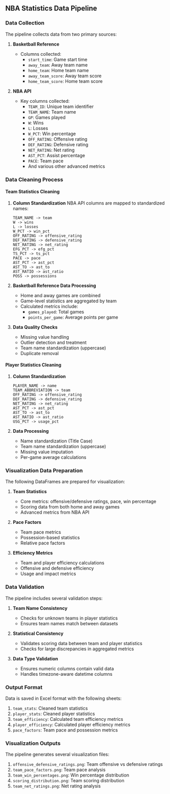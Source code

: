 ## NBA Statistics Data Pipeline

### Data Collection

The pipeline collects data from two primary sources:

1. **Basketball Reference**
   - Columns collected:
     - `start_time`: Game start time
     - `away_team`: Away team name
     - `home_team`: Home team name
     - `away_team_score`: Away team score
     - `home_team_score`: Home team score

2. **NBA API**
   - Key columns collected:
     - `TEAM_ID`: Unique team identifier
     - `TEAM_NAME`: Team name
     - `GP`: Games played
     - `W`: Wins
     - `L`: Losses
     - `W_PCT`: Win percentage
     - `OFF_RATING`: Offensive rating
     - `DEF_RATING`: Defensive rating
     - `NET_RATING`: Net rating
     - `AST_PCT`: Assist percentage
     - `PACE`: Team pace
     - And various other advanced metrics

### Data Cleaning Process

#### Team Statistics Cleaning

1. **Column Standardization**
   NBA API columns are mapped to standardized names:

   ```
   TEAM_NAME -> team
   W -> wins
   L -> losses
   W_PCT -> win_pct
   OFF_RATING -> offensive_rating
   DEF_RATING -> defensive_rating
   NET_RATING -> net_rating
   EFG_PCT -> efg_pct
   TS_PCT -> ts_pct
   PACE -> pace
   AST_PCT -> ast_pct
   AST_TO -> ast_to
   AST_RATIO -> ast_ratio
   POSS -> possessions
   ```

2. **Basketball Reference Data Processing**
   - Home and away games are combined
   - Game-level statistics are aggregated by team
   - Calculated metrics include:
     - `games_played`: Total games
     - `points_per_game`: Average points per game

3. **Data Quality Checks**
   - Missing value handling
   - Outlier detection and treatment
   - Team name standardization (uppercase)
   - Duplicate removal

#### Player Statistics Cleaning

1. **Column Standardization**

   ```
   PLAYER_NAME -> name
   TEAM_ABBREVIATION -> team
   OFF_RATING -> offensive_rating
   DEF_RATING -> defensive_rating
   NET_RATING -> net_rating
   AST_PCT -> ast_pct
   AST_TO -> ast_to
   AST_RATIO -> ast_ratio
   USG_PCT -> usage_pct
   ```

2. **Data Processing**
   - Name standardization (Title Case)
   - Team name standardization (uppercase)
   - Missing value imputation
   - Per-game average calculations

### Visualization Data Preparation

The following DataFrames are prepared for visualization:

1. **Team Statistics**
   - Core metrics: offensive/defensive ratings, pace, win percentage
   - Scoring data from both home and away games
   - Advanced metrics from NBA API

2. **Pace Factors**
   - Team pace metrics
   - Possession-based statistics
   - Relative pace factors

3. **Efficiency Metrics**
   - Team and player efficiency calculations
   - Offensive and defensive efficiency
   - Usage and impact metrics

### Data Validation

The pipeline includes several validation steps:

1. **Team Name Consistency**
   - Checks for unknown teams in player statistics
   - Ensures team names match between datasets

2. **Statistical Consistency**
   - Validates scoring data between team and player statistics
   - Checks for large discrepancies in aggregated metrics

3. **Data Type Validation**
   - Ensures numeric columns contain valid data
   - Handles timezone-aware datetime columns

### Output Format

Data is saved in Excel format with the following sheets:

1. `team_stats`: Cleaned team statistics
2. `player_stats`: Cleaned player statistics
3. `team_efficiency`: Calculated team efficiency metrics
4. `player_efficiency`: Calculated player efficiency metrics
5. `pace_factors`: Team pace and possession metrics

### Visualization Outputs

The pipeline generates several visualization files:

1. `offensive_defensive_ratings.png`: Team offensive vs defensive ratings
2. `team_pace_factors.png`: Team pace analysis
3. `team_win_percentages.png`: Win percentage distribution
4. `scoring_distribution.png`: Team scoring distribution
5. `team_net_ratings.png`: Net rating analysis
